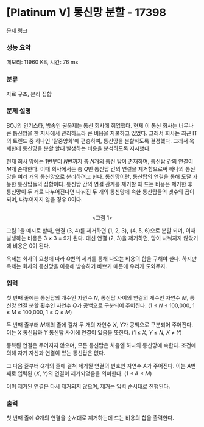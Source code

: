 # [Platinum V] 통신망 분할 - 17398 

[문제 링크](https://www.acmicpc.net/problem/17398) 

### 성능 요약

메모리: 11960 KB, 시간: 76 ms

### 분류

자료 구조, 분리 집합

### 문제 설명

<p>BOJ의 인기스타, 방송인 권욱제는 통신 회사에 취업했다. 현재 이 통신 회사는 너무나 큰 통신망을 한 지사에서 관리하느라 큰 비용을 지불하고 있었다. 그래서 회사는 최근 IT의 트렌드 중 하나인 '탈중앙화'에 편승하여, 통신망을 분할하도록 결정했다. 그래서 욱제한테 통신망을 분할 할때 발생하는 비용을 분석하도록 지시했다.</p>

<p>현재 회사 망에는 1번부터 <em>N</em>번까지 총 <em>N</em>개의 통신 탑이 존재하며, 통신탑 간의 연결이 <em>M</em>개 존재한다. 이때 회사에서는 총 <em>Q</em>번 통신탑 간의 연결을 제거함으로써 하나의 통신망을 여러 개의 통신망으로 분리하려고 한다. 통신망이란, 통신탑의 연결을 통해 도달 가능한 통신탑들의 집합이다. 통신탑 간의 연결 관계를 제거할 때 드는 비용은 제거한 후 통신망이 두 개로 나누어진다면 나눠진 두 개의 통신망에 속한 통신탑들의 갯수의 곱이 되며, 나누어지지 않을 경우 0이다.</p>

<p style="text-align: center;"><img alt="" src="https://upload.acmicpc.net/d75e532b-f1f9-4284-a0ef-8f06ad920998/-/preview/"></p>

<p style="text-align: center;"><그림 1></p>

<p>그림 1을 예시로 할때, 연결 (3, 4)를 제거하면 {1, 2, 3}, {4, 5, 6}으로 분할 되며, 이때 발생하는 비용은 3 × 3 = 9가 된다. 대신 연결 (2, 3)을 제거하면, 망이 나눠지지 않았기에 비용은 0이 된다.</p>

<p>욱제는 회사의 요청에 따라 <em>Q</em>번의 제거를 통해 나오는 비용의 합을 구해야 한다. 하지만 욱제는 회사의 통신망을 이용해 방송하기 바쁘기 때문에 우리가 도와주자.</p>

### 입력 

 <p>첫 번째 줄에는 통신탑의 개수인 자연수 <em>N</em>, 통신탑 사이의 연결의 개수인 자연수 <em>M</em>, 통신망 연결 분할 횟수인 자연수 <em>Q</em>가 공백으로 구분되어 주어진다. (1 ≤ <em>N</em> ≤ 100,000, 1 ≤ <em>M</em> ≤ 100,000, 1 ≤ <em>Q</em> ≤ <em>M</em>)</p>

<p>두 번째 줄부터 <em>M</em>개의 줄에 걸쳐 두 개의 자연수 <em>X</em>, <em>Y</em>가 공백으로 구분되어 주어진다. 이는 <em>X</em> 통신탑과 <em>Y</em> 통신탑 사이에 연결이 있음을 뜻한다. (1 ≤ <em>X</em>, <em>Y</em> ≤ <em>N, X </em>≠<i> Y</i>)</p>

<p>중복된 연결은 주어지지 않으며, 모든 통신탑은 처음엔 하나의 통신망에 속한다. 조건에 의해 자기 자신과 연결이 있는 통신탑은 없다.</p>

<p>그 다음 줄부터 <em>Q</em>개의 줄에 걸쳐 제거될 연결의 번호인 자연수 <em>A</em>가 주어진다. 이는 <em>A</em>번째로 입력된 (<em>X</em>, <em>Y</em>)의 연결이 제거되었음을 의미한다. (1 ≤ <em>A</em> ≤ <em>M</em>)</p>

<p>이미 제거된 연결은 다시 제거되지 않으며, 제거는 입력 순서대로 진행된다.</p>

### 출력 

 <p>첫 번째 줄에 <em>Q</em>개의 연결을 순서대로 제거하는데 드는 비용의 합을 출력한다.</p>

